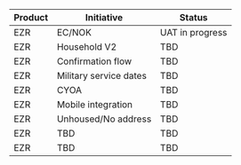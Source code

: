 | Product | Initiative                                      | Status                                   |
|---------|-------------------------------------------------|------------------------------------------|
| EZR | EC/NOK | UAT in progress |
| EZR | Household V2 | TBD |
| EZR | Confirmation flow | TBD |
| EZR | Military service dates | TBD |
| EZR | CYOA | TBD |
| EZR | Mobile integration | TBD |
| EZR | Unhoused/No address | TBD |
| EZR | TBD | TBD |
| EZR | TBD | TBD |
